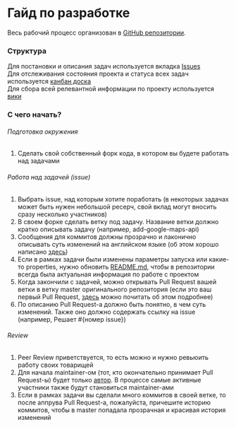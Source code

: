 # Гайд по разработке

Весь рабочий процесс организован в [GitHub репозитории](https://github.com/paradisensei/Digital-education-map).  

### Структура

Для постановки и описания задач используется вкладка [Issues](https://github.com/paradisensei/Digital-education-map/issues)  
Для отслеживания состояния проекта и статуса всех задач используется [канбан доска](https://github.com/paradisensei/Digital-education-map/projects/1)  
Для сбора всей релевантной информации по проекту используется [вики](https://github.com/paradisensei/Digital-education-map/wiki)

### С чего начать?

###### Подготовка окружения

1. Сделать свой собственный форк кода, в котором вы будете работать над задачами

###### Работа над задачей (issue)

1. Выбрать issue, над которым хотите поработать (в некоторых задачах может быть нужен небольшой ресерч, свой вклад могут вносить сразу несколько участников)
2. В своем форке сделать ветку под задачу. Название ветки должно кратко описывать задачу (например, add-google-maps-api)
3. Сообщения для коммитов должны прозрачно и лаконично описывать суть изменений на английском языке (об этом хорошо написано [здесь](https://chris.beams.io/posts/git-commit/))
4. Если в рамках задачи были изменены параметры запуска или какие-то properties, нужно обновить [README.md](https://github.com/paradisensei/Digital-education-map/blob/master/README.md), чтобы в репозитории всегда была актуальная информация по работе с проектом
5. Когда закончили с задачей, можно открывать Pull Request вашей ветки в ветку master оригинального репозитория (если это ваш первый Pull Request, [здесь](https://egghead.io/courses/how-to-contribute-to-an-open-source-project-on-github) можно почитать об этом подробнее)
6. По описанию Pull Request-а должно быть понятно, в чем суть изменений. Также оно должно содержать ссылку на issue (например, Решает #{номер issue}) 

###### Review

1. Peer Review приветствуется, то есть можно и нужно ревьюить работу своих товарищей
2. Для начала maintainer-ом (тот, кто окончательно принимает Pull Request-ы) будет только [автор](https://github.com/paradisensei). В процессе самые активные участники также будут становиться maintainer-ами
3. Если в рамках задачи вы сделали много коммитов в своей ветке, то после аппрува Pull Request-а, пожалуйста, причешите историю коммитов, чтобы в master попадала прозрачная и красивая история изменений 